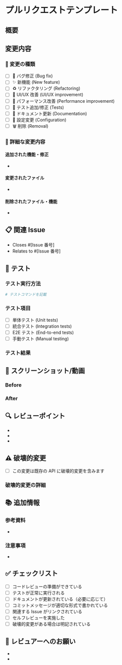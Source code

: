 # プルリクエストテンプレート

## 概要

<!-- このプルリクエストで何を変更したかを簡潔に説明してください -->

## 変更内容

### 🎯 変更の種類

<!-- 該当するものにチェックを入れてください -->

- [ ] 🐛 バグ修正 (Bug fix)
- [ ] ✨ 新機能 (New feature)
- [ ] ♻️ リファクタリング (Refactoring)
- [ ] 🎨 UI/UX 改善 (UI/UX improvement)
- [ ] 🐎 パフォーマンス改善 (Performance improvement)
- [ ] 🚨 テスト追加/修正 (Tests)
- [ ] 📖 ドキュメント更新 (Documentation)
- [ ] 🔧 設定変更 (Configuration)
- [ ] 🗑️ 削除 (Removal)

### 📝 詳細な変更内容

<!-- 以下の形式で変更内容を記載してください -->

#### 追加された機能・修正

-

#### 変更されたファイル

-

#### 削除されたファイル・機能

-

## 📋 関連 Issue

<!-- 関連するIssueがある場合は記載してください -->

- Closes #[Issue 番号]
- Relates to #[Issue 番号]

## 🧪 テスト

### テスト実行方法

```bash
# テストコマンドを記載
```

### テスト項目

<!-- 実施したテストについてチェックしてください -->

- [ ] 単体テスト (Unit tests)
- [ ] 統合テスト (Integration tests)
- [ ] E2E テスト (End-to-end tests)
- [ ] 手動テスト (Manual testing)

### テスト結果

<!-- テスト結果を記載してください -->

## 📸 スクリーンショット/動画

<!-- UI変更がある場合は、Before/Afterのスクリーンショットや動画を添付してください -->

### Before

<!-- 変更前のスクリーンショット -->

### After

<!-- 変更後のスクリーンショット -->

## 🔍 レビューポイント

<!-- レビュアーに特に注目してもらいたい点を記載してください -->

-
-
-

## ⚠️ 破壊的変更

<!-- 破壊的変更がある場合はチェックして詳細を記載してください -->

- [ ] この変更は既存の API に破壊的変更を含みます

### 破壊的変更の詳細

<!-- 破壊的変更がある場合、その詳細と移行方法を記載してください -->

## 📚 追加情報

### 参考資料

<!-- 参考にした資料やドキュメントがある場合は記載してください -->

-

### 注意事項

<!-- レビュアーや今後のメンテナンスで注意すべき点があれば記載してください -->

-

## ✅ チェックリスト

<!-- プルリクエストを出す前に以下をチェックしてください -->

- [ ] コードレビューの準備ができている
- [ ] テストが正常に実行される
- [ ] ドキュメントが更新されている（必要に応じて）
- [ ] コミットメッセージが適切な形式で書かれている
- [ ] 関連する Issue がリンクされている
- [ ] セルフレビューを実施した
- [ ] 破壊的変更がある場合は明記されている

## 🤝 レビュアーへのお願い

<!-- レビュアーに対する特別なお願いがあれば記載してください -->

-
-
